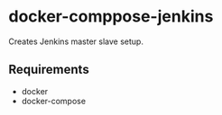 # docker-comppose-jenkins
Creates Jenkins master slave setup.

## Requirements
- docker
- docker-compose

